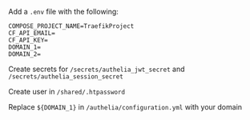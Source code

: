Add a `.env` file with the following:

```
COMPOSE_PROJECT_NAME=TraefikProject
CF_API_EMAIL=
CF_API_KEY=
DOMAIN_1=
DOMAIN_2=
```

Create secrets for `/secrets/authelia_jwt_secret` and `/secrets/authelia_session_secret`

Create user in `/shared/.htpassword`

Replace `${DOMAIN_1}` in `/authelia/configuration.yml` with your domain
